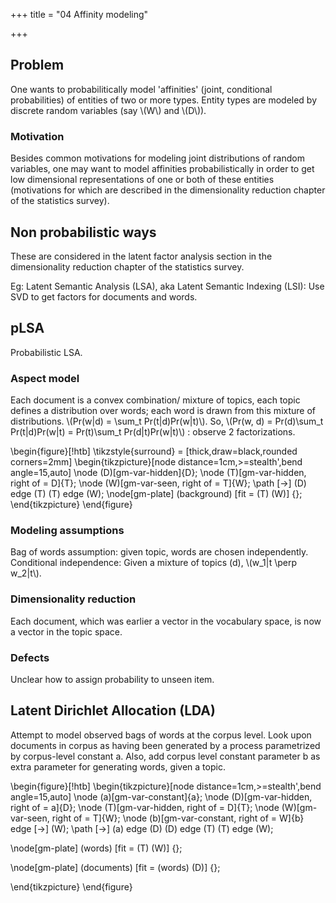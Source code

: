 +++
title = "04 Affinity modeling"

+++
## Problem
One wants to probabilitically model 'affinities' (joint, conditional probabilities) of entities of two or more types. Entity types are modeled by discrete random variables (say \\(W\\) and \\(D\\)). 

### Motivation
Besides common motivations for modeling joint distributions of random variables, one may want to model affinities probabilistically in order to get low dimensional representations of one or both of these entities (motivations for which are described in the dimensionality reduction chapter of the statistics survey).

## Non probabilistic ways
These are considered in the latent factor analysis section in the dimensionality reduction chapter of the statistics survey.

Eg: Latent Semantic Analysis (LSA), aka Latent Semantic Indexing (LSI): Use SVD to get factors for documents and words.

## pLSA
Probabilistic LSA.

### Aspect model
Each document is a convex combination/ mixture of topics, each topic defines a distribution over words; each word is drawn from this mixture of distributions. \\(Pr(w|d) = \sum_t Pr(t|d)Pr(w|t)\\). So, \\(Pr(w, d) = Pr(d)\sum_t Pr(t|d)Pr(w|t) = Pr(t)\sum_t Pr(d|t)Pr(w|t)\\) : observe 2 factorizations.

\begin{figure}[!htb]
\tikzstyle{surround} = [thick,draw=black,rounded corners=2mm]
\begin{tikzpicture}[node distance=1cm,>=stealth',bend angle=15,auto]
\node (D)[gm-var-hidden]{D};
\node (T)[gm-var-hidden, right of = D]{T};
\node (W)[gm-var-seen, right of = T]{W};
\path [->] (D)  edge (T) (T)  edge (W);
\node[gm-plate] (background) [fit = (T) (W)] {};
\end{tikzpicture}
\end{figure}

### Modeling assumptions
Bag of words assumption: given topic, words are chosen independently. Conditional independence: Given a mixture of topics (d), \\(w_1|t \perp w_2|t\\).

### Dimensionality reduction
Each document, which was earlier a vector in the vocabulary space, is now a vector in the topic space.

### Defects
Unclear how to assign probability to unseen item.

## Latent Dirichlet Allocation (LDA)
Attempt to model observed bags of words at the corpus level. Look upon documents in corpus as having been generated by a process parametrized by corpus-level constant a. Also, add corpus level constant parameter b as extra parameter for generating words, given a topic.

\begin{figure}[!htb]
\begin{tikzpicture}[node distance=1cm,>=stealth',bend angle=15,auto]
\node (a)[gm-var-constant]{a};
\node (D)[gm-var-hidden, right of = a]{D};
\node (T)[gm-var-hidden, right of = D]{T};
\node (W)[gm-var-seen, right of = T]{W};
\node (b)[gm-var-constant, right of = W]{b} edge [->] (W);
\path [->] (a) edge (D)
(D)  edge (T)
(T)  edge (W);

\node[gm-plate] (words) [fit = (T) (W)] {};

\node[gm-plate] (documents) [fit = (words) (D)] {};

\end{tikzpicture}
\end{figure}

